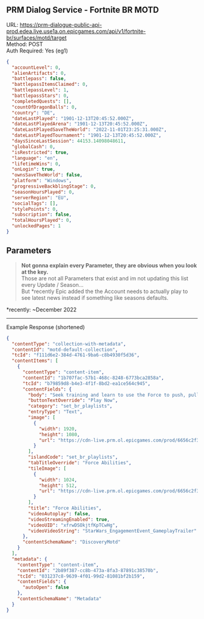 ## PRM Dialog Service - Fortnite BR MOTD

URL: https://prm-dialogue-public-api-prod.edea.live.use1a.on.epicgames.com/api/v1/fortnite-br/surfaces/motd/target \
Method: POST \
Auth Required: Yes (eg1)

```json
{
  "accountLevel": 0,
  "alienArtifacts": 0,
  "battlepass": false,
  "battlepassItemsClaimed": 0,
  "battlepassLevel": 1,
  "battlepassStars": 0,
  "completedQuests": [],
  "countOfDragonBalls": 0,
  "country": "DE",
  "dateLastPlayed": "1901-12-13T20:45:52.000Z",
  "dateLastPlayedArena": "1901-12-13T20:45:52.000Z",
  "dateLastPlayedSaveTheWorld": "2022-11-01T23:25:31.000Z",
  "dateLastPlayedTournament": "1901-12-13T20:45:52.000Z",
  "daysSinceLastSession": 44153.14098048611,
  "globalCash": 0,
  "isRestricted": true,
  "language": "en",
  "lifetimeWins": 0,
  "onLogin": true,
  "ownsSaveTheWorld": false,
  "platform": "Windows",
  "progressiveBackblingStage": 0,
  "seasonHoursPlayed": 0,
  "serverRegion": "EU",
  "socialTags": [],
  "stylePoints": 0,
  "subscription": false,
  "totalHoursPlayed": 0,
  "unlockedPages": 1
}
```

## Parameters

> **Not gonna explain every Parameter, they are obvious when you look at the key.** <br/>
> Those are not all Parameters that exist and im not updating this list every Update / Season... <br/>
> But \*recently Epic added the the Account needs to actually play to see latest news instead if something like seasons defaults.

\*recently: ~December 2022

---

Example Response (shortened)

```json
{
  "contentType": "collection-with-metadata",
  "contentId": "motd-default-collection",
  "tcId": "f111d6e2-384d-4761-9ba6-c8b4930f5d36",
  "contentItems": [
    {
      "contentType": "content-item",
      "contentId": "1b707fac-57b1-468c-8248-6773bca2858a",
      "tcId": "b79859d8-b4e3-4f1f-8bd2-ea1ce564c945",
      "contentFields": {
        "body": "Seek training and learn to use the Force to push, pull, or lift objects and players! Force training allows you to sprint faster and double jump while a Lightsaber is equipped.",
        "buttonTextOverride": "Play Now",
        "category": "set_br_playlists",
        "entryType": "Text",
        "image": [
          {
            "width": 1920,
            "height": 1080,
            "url": "https://cdn-live.prm.ol.epicgames.com/prod/6656c2f3f18687d38a71568357005a6045ede0966091265f347d397637a6b2b5335ab02be2e32424d8cb4e5129a439c03dc5b45b4e9a04fc412fcd52d15898eb-3f37050d-8fba-4eb4-91ea-0f900b304972.jpeg?width=1920"
          }
        ],
        "islandCode": "set_br_playlists",
        "tabTitleOverride": "Force Abilities",
        "tileImage": [
          {
            "width": 1024,
            "height": 512,
            "url": "https://cdn-live.prm.ol.epicgames.com/prod/6656c2f3f18687d38a71568357005a6045ede0966091265f347d397637a6b2b596a64b38938e3bba211c57dd2e3818d7-239028aa-1480-46c6-abe5-c6232f458ba5.jpeg?width=1024"
          }
        ],
        "title": "Force Abilities",
        "videoAutoplay": false,
        "videoStreamingEnabled": true,
        "videoUID": "xfrwDSOkjtfKpTCwHg",
        "videoVideoString": "StarWars_EngagementEvent_GameplayTrailer"
      },
      "contentSchemaName": "DiscoveryMotd"
    }
  ],
  "metadata": {
    "contentType": "content-item",
    "contentId": "2b89f387-cc8b-473a-8fa3-87891c38570b",
    "tcId": "031237c8-9639-4f01-99d2-81081bf2b159",
    "contentFields": {
      "autoOpen": false
    },
    "contentSchemaName": "Metadata"
  }
}
```
